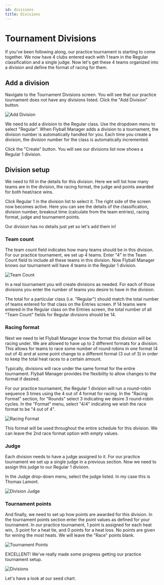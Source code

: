 ```yaml
---
id: divisions
title: Divisions
---
```


# Tournament Divisions

If you've been following along, our practice tournament is starting to come together. We now have 4 clubs entered each with 1 team in the Regular classification and a single judge. Now let's get these 4 teams organized into a division and define the format of racing for them.

## Add a division

Navigate to the Tournament Divisions screen. You will see that our practice tournament does not have any divisions listed. Click the "Add Division" button.

![Add Division](/img/divisions-add-division.svg)

We need to add a division to the Regular class. Use the dropdown menu to select "Regular". When Flyball Manager adds a division to a tournament, the division number is automatically handled for you. Each time you create a division, the division number for the class is automatically incremented.

Click the "Create" button. You will see our divisions list now shows a Regular 1 division.

## Division setup

We need to fill in the details for this division. Here we will list how many teams are in the division, the racing format, the judge and points awarded for both heat/race wins.

Click Regular 1 in the division list to select it. The right side of the screen now becomes active. Here you can see the details of the classification, division number, breakout time (calculate from the team entries), racing format, judge and tournament points.

Our division has no details just yet so let's add them in!

### Team count

The team count field indicates how many teams should be in this division. For our practice tournament, we set up 4 teams. Enter "4" in the Team Count field to include all these teams in this division. Now Flyball Manager knows our tournament will have 4 teams in the Regular 1 division.

![Team Count](/img/divisions-team-count.svg)

In a real tournament you will create divisions as needed. For each of those divisions you enter the number of teams you desire to have in the division.

The total for a particular class (i.e. "Regular") should match the total number of teams entered for that class on the Entries screen. If 14 teams were entered in the Regular class on the Entries screen, the total number of all "Team Count" fields for Regular divisions should be 14.

### Racing format

Next we need to let Flyball Manager know the format this division will be racing under. We are allowed to have up to 2 different formats for a division. This allows for teams to race some number of round robins in one format (4 out of 4) and at some point change to a different format (3 out of 3) in order to keep the total heat races to a certain amount.

Typically, divisions will race under the same format for the entire tournament. Flyball Manager provides the flexibility to allow changes to the format if desired.

For our practice tournament, the Regular 1 division will run a round-robin sequence 3 times using the 4 out of 4 format for racing. In the "Racing Format" section, for "Rounds" select 3 indicating we desire 3 round-robin cycles. In the "Format" menu, select "4/4" indicating we wish the race format to be "4 out of 4".

![Racing Format](/img/divisions-racing-format.svg)

This format will be used throughout the entire schedule for this division. We can leave the 2nd race format option with empty values.

### Judge

Each division needs to have a judge assigned to it. For our practice tournament we set up a single judge in a previous section. Now we need to assign this judge to our Regular 1 division.

In the Judge drop-down menu, select the judge listed. In my case this is Thomas Lamont.

![Division Judge](/img/divisions-judge.svg)

### Tournament points

And finally, we need to set up how points are awarded for this division. In the tournament points section enter the point values as defined for your tournament. In our practice tournament, 1 point is assigned for each heat win, .5 point for a heat tie, and 0 points for a heat loss. No points are given for wining the most heats. We will leave the "Race" points blank.

![Tournament Points](/img/divisions-tournament-points.svg)

EXCELLENT! We've really made some progress getting our practice tournament setup.

![Divisions](/img/divisions-screen.svg)

Let's have a look at our seed chart.
